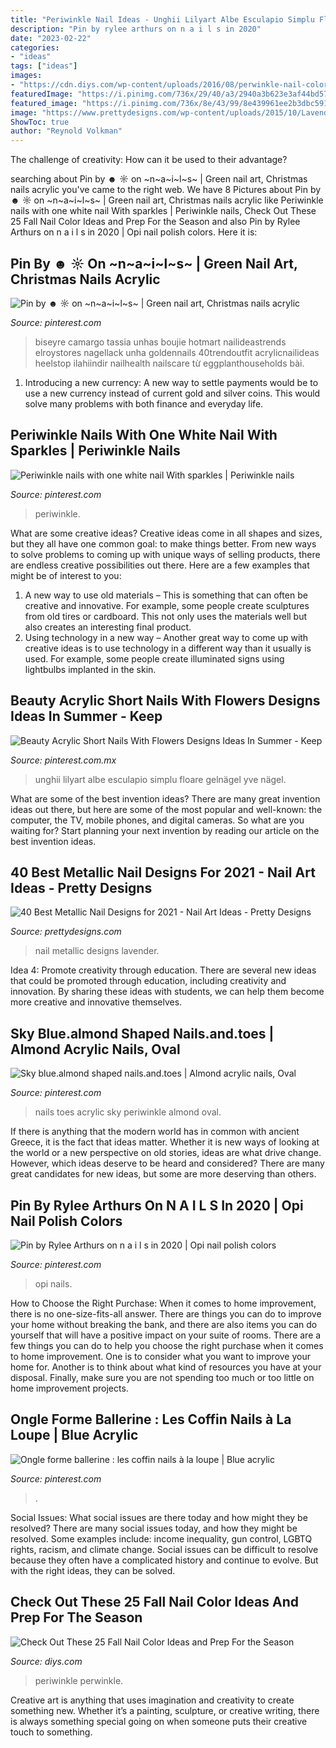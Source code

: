 ```yaml
---
title: "Periwinkle Nail Ideas - Unghii Lilyart Albe Esculapio Simplu Floare Gelnägel Yve Nägel"
description: "Pin by rylee arthurs on n a i l s in 2020"
date: "2023-02-22"
categories:
- "ideas"
tags: ["ideas"]
images:
- "https://cdn.diys.com/wp-content/uploads/2016/08/perwinkle-nail-color.jpg"
featuredImage: "https://i.pinimg.com/736x/29/40/a3/2940a3b623e3af44bd57dfbd9df30589.jpg"
featured_image: "https://i.pinimg.com/736x/8e/43/99/8e439961ee2b3dbc591b8b7dbb18ab79.jpg"
image: "https://www.prettydesigns.com/wp-content/uploads/2015/10/Lavender-Metallic-Nail-Design.jpg"
ShowToc: true
author: "Reynold Volkman"
---
```



The challenge of creativity: How can it be used to their advantage?
 

	

		
searching about Pin by ☻ ☼ on ~n~a~i~l~s~ | Green nail art, Christmas nails acrylic you've came to the right web. We have 8 Pictures about Pin by ☻ ☼ on ~n~a~i~l~s~ | Green nail art, Christmas nails acrylic like Periwinkle nails with one white nail With sparkles | Periwinkle nails, Check Out These 25 Fall Nail Color Ideas and Prep For the Season and also Pin by Rylee Arthurs on n a i l s in 2020 | Opi nail polish colors. Here it is:
		
    
## Pin By ☻ ☼ On ~n~a~i~l~s~ | Green Nail Art, Christmas Nails Acrylic

<img loading=lazy src="https://i.pinimg.com/originals/62/db/d7/62dbd7f6973ed64e55aae7d2a2ab6fc2.jpg" onerror="this.onerror=null;this.src='https://tse1.mm.bing.net/th?id=OIP.VFE6HN6eEw46TJFISe67-gHaJ4&amp;pid=15.1';" alt="Pin by ☻ ☼ on ~n~a~i~l~s~ | Green nail art, Christmas nails acrylic">

_Source: pinterest.com_

>biseyre camargo tassia unhas boujie hotmart nailideastrends elroystores nagellack unha goldennails 40trendoutfit acrylicnailideas heelstop ilahiindir nailhealth nailscare từ eggplanthouseholds bài. 

	

1. Introducing a new currency: A new way to settle payments would be to use a new currency instead of current gold and silver coins. This would solve many problems with both finance and everyday life.

    
## Periwinkle Nails With One White Nail With Sparkles | Periwinkle Nails

<img loading=lazy src="https://i.pinimg.com/originals/c3/9f/e9/c39fe92a70a533dc010c69b9685d787c.jpg" onerror="this.onerror=null;this.src='https://tse1.mm.bing.net/th?id=OIP.Nx1mC-JpxRD0OheztknGIQHaJ4&amp;pid=15.1';" alt="Periwinkle nails with one white nail With sparkles | Periwinkle nails">

_Source: pinterest.com_

>periwinkle. 

	

What are some creative ideas?
Creative ideas come in all shapes and sizes, but they all have one common goal: to make things better. From new ways to solve problems to coming up with unique ways of selling products, there are endless creative possibilities out there. Here are a few examples that might be of interest to you: 
1. A new way to use old materials – This is something that can often be creative and innovative. For example, some people create sculptures from old tires or cardboard. This not only uses the materials well but also creates an interesting final product. 
2. Using technology in a new way – Another great way to come up with creative ideas is to use technology in a different way than it usually is used. For example, some people create illuminated signs using lightbulbs implanted in the skin.

    
## Beauty Acrylic Short Nails With Flowers Designs Ideas In Summer - Keep

<img loading=lazy src="https://i.pinimg.com/736x/e2/c9/c9/e2c9c9c51c15ca87c19ff0a93788ad19.jpg" onerror="this.onerror=null;this.src='https://tse3.mm.bing.net/th?id=OIP.0OXcOaFIcGPbGFdsSIC34AHaJ5&amp;pid=15.1';" alt="Beauty Acrylic Short Nails With Flowers Designs Ideas In Summer - Keep">

_Source: pinterest.com.mx_

>unghii lilyart albe esculapio simplu floare gelnägel yve nägel. 

	

What are some of the best invention ideas?
There are many great invention ideas out there, but here are some of the most popular and well-known: the computer, the TV, mobile phones, and digital cameras. So what are you waiting for? Start planning your next invention by reading our article on the best invention ideas.

    
## 40 Best Metallic Nail Designs For 2021 - Nail Art Ideas - Pretty Designs

<img loading=lazy src="https://www.prettydesigns.com/wp-content/uploads/2015/10/Lavender-Metallic-Nail-Design.jpg" onerror="this.onerror=null;this.src='https://tse2.mm.bing.net/th?id=OIP.5M3xwlWLJYuRPSXJTCJmxQHaLl&amp;pid=15.1';" alt="40 Best Metallic Nail Designs for 2021 - Nail Art Ideas - Pretty Designs">

_Source: prettydesigns.com_

>nail metallic designs lavender. 

	

Idea 4: Promote creativity through education.
There are several new ideas that could be promoted through education, including creativity and innovation. By sharing these ideas with students, we can help them become more creative and innovative themselves.

    
## Sky Blue.almond Shaped Nails.and.toes | Almond Acrylic Nails, Oval

<img loading=lazy src="https://i.pinimg.com/736x/b5/ab/2b/b5ab2b25d1780cc17fabe03e77279aad--baby-blue-nails-periwinkle-nails.jpg" onerror="this.onerror=null;this.src='https://tse2.mm.bing.net/th?id=OIP.jN781Nr_tn-yDk784dRLTAHaHa&amp;pid=15.1';" alt="Sky blue.almond shaped nails.and.toes | Almond acrylic nails, Oval">

_Source: pinterest.com_

>nails toes acrylic sky periwinkle almond oval. 

	

If there is anything that the modern world has in common with ancient Greece, it is the fact that ideas matter. Whether it is new ways of looking at the world or a new perspective on old stories, ideas are what drive change. However, which ideas deserve to be heard and considered? There are many great candidates for new ideas, but some are more deserving than others.

    
## Pin By Rylee Arthurs On N A I L S In 2020 | Opi Nail Polish Colors

<img loading=lazy src="https://i.pinimg.com/736x/29/40/a3/2940a3b623e3af44bd57dfbd9df30589.jpg" onerror="this.onerror=null;this.src='https://tse3.mm.bing.net/th?id=OIP.bUu2_NkAo0jZNXFKCDvhbwHaHa&amp;pid=15.1';" alt="Pin by Rylee Arthurs on n a i l s in 2020 | Opi nail polish colors">

_Source: pinterest.com_

>opi nails. 

	

How to Choose the Right Purchase: When it comes to home improvement, there is no one-size-fits-all answer. There are things you can do to improve your home without breaking the bank, and there are also items you can do yourself that will have a positive impact on your suite of rooms.
There are a few things you can do to help you choose the right purchase when it comes to home improvement. One is to consider what you want to improve your home for. Another is to think about what kind of resources you have at your disposal. Finally, make sure you are not spending too much or too little on home improvement projects.

    
## Ongle Forme Ballerine : Les Coffin Nails à La Loupe | Blue Acrylic

<img loading=lazy src="https://i.pinimg.com/736x/8e/43/99/8e439961ee2b3dbc591b8b7dbb18ab79.jpg" onerror="this.onerror=null;this.src='https://tse1.mm.bing.net/th?id=OIP.Xps3UjdSMYDDD4TGR1lfFgHaHa&amp;pid=15.1';" alt="Ongle forme ballerine : les coffin nails à la loupe | Blue acrylic">

_Source: pinterest.com_

>. 

	

Social Issues: What social issues are there today and how might they be resolved?
There are many social issues today, and how they might be resolved. Some examples include: income inequality, gun control, LGBTQ rights, racism, and climate change. Social issues can be difficult to resolve because they often have a complicated history and continue to evolve. But with the right ideas, they can be solved.

    
## Check Out These 25 Fall Nail Color Ideas And Prep For The Season

<img loading=lazy src="https://cdn.diys.com/wp-content/uploads/2016/08/perwinkle-nail-color.jpg" onerror="this.onerror=null;this.src='https://tse2.mm.bing.net/th?id=OIP.H0gaEIbdwX86Gr-vfFuB-AHaHl&amp;pid=15.1';" alt="Check Out These 25 Fall Nail Color Ideas and Prep For the Season">

_Source: diys.com_

>periwinkle perwinkle. 

	

Creative art is anything that uses imagination and creativity to create something new. Whether it’s a painting, sculpture, or creative writing, there is always something special going on when someone puts their creative touch to something.

